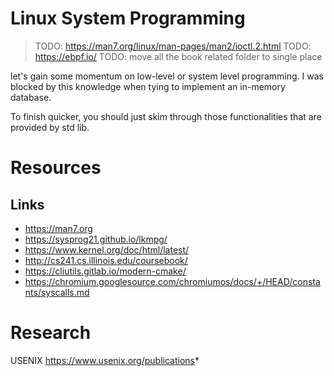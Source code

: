 # Linux System Programming
> TODO: https://man7.org/linux/man-pages/man2/ioctl.2.html
> TODO: https://ebpf.io/
> TODO: move all the book related folder to single place

let's gain some momentum on low-level or system level programming. I was blocked by this knowledge when tying to implement an in-memory database.

To finish quicker, you should just skim through those functionalities that are provided by std lib.

# Resources

## Links
* https://man7.org
* https://sysprog21.github.io/lkmpg/
* https://www.kernel.org/doc/html/latest/
* http://cs241.cs.illinois.edu/coursebook/
* https://cliutils.gitlab.io/modern-cmake/
* https://chromium.googlesource.com/chromiumos/docs/+/HEAD/constants/syscalls.md

# Research

USENIX <https://www.usenix.org/publications>*
